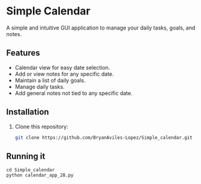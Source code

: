 # Simple Calendar

A simple and intuitive GUI application to manage your daily tasks, goals, and notes.

## Features

- Calendar view for easy date selection.
- Add or view notes for any specific date.
- Maintain a list of daily goals.
- Manage daily tasks.
- Add general notes not tied to any specific date.

## Installation

1. Clone this repository:
   ```bash
   git clone https://github.com/BryanAviles-Lopez/Simple_calendar.git

## Running it
```
cd Simple_calendar
python calendar_app_28.py
```
